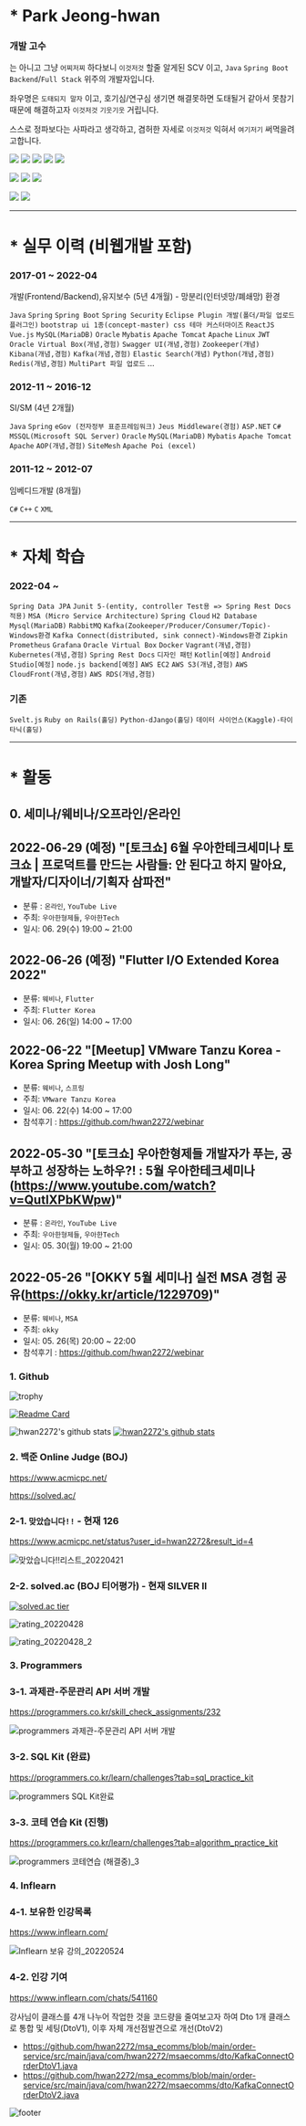 <!--![header](https://capsule-render.vercel.app/api?type=waving&color=timeGradient&height=200&section=header&text=Hello%20World&animation=twinkling&fontSize=50&fontColor=64ffe2)
-->

# * Park Jeong-hwan 

### 개발 고수

는 아니고 그냥 `어찌저찌` 하다보니 `이것저것` 할줄 알게된 SCV 이고, `Java` `Spring Boot` `Backend`/`Full Stack` 위주의 개발자입니다.

좌우명은 `도태되지 말자` 이고, 호기심/연구심 생기면 해결못하면 도태될거 같아서 못참기 때문에 해결하고자 `이것저것` `기웃기웃` 거립니다.

스스로 정파보다는 사파라고 생각하고, 겸허한 자세로 `이것저것` 익혀서 `여기저기` 써먹을려고합니다.



<img src="https://img.shields.io/badge/JAVA-007396?style=for-the-badge&logo=java&logoColor=white"> <img src="https://img.shields.io/badge/Spring-6DB33F?style=for-the-badge&logo=Spring&logoColor=white"> <img src="https://img.shields.io/badge/mysql-4479A1?style=for-the-badge&logo=mysql&logoColor=white"> <img src="https://img.shields.io/badge/mariaDB-003545?style=for-the-badge&logo=mariaDB&logoColor=white"> <img src="https://img.shields.io/badge/oracle-F80000?style=for-the-badge&logo=oracle&logoColor=white"> 

<img src="https://img.shields.io/badge/jquery-0769AD?style=for-the-badge&logo=jquery&logoColor=white"> <img src="https://img.shields.io/badge/react-61DAFB?style=for-the-badge&logo=react&logoColor=black"> <img src="https://img.shields.io/badge/vue.js-4FC08D?style=for-the-badge&logo=vue.js&logoColor=white"> 

<img src="https://img.shields.io/badge/linux-FCC624?style=for-the-badge&logo=linux&logoColor=black"> <img src="https://img.shields.io/badge/apache tomcat-F8DC75?style=for-the-badge&logo=apachetomcat&logoColor=white">         


---------------
# * 실무 이력 (비웹개발 포함)

### 2017-01 ~ 2022-04

개발(Frontend/Backend),유지보수 (5년 4개월) - 망분리(인터넷망/폐쇄망) 환경

`Java` `Spring` `Spring Boot` `Spring Security` `Eclipse Plugin 개발(폴더/파일 업로드 플러그인)` `bootstrap ui 1종(concept-master) css 테마 커스터마이즈` `ReactJS` `Vue.js` `MySQL(MariaDB)` `Oracle` `Mybatis` `Apache Tomcat` `Apache` `Linux` `JWT` `Oracle Virtual Box(개념,경험)` `Swagger UI(개념,경험)` `Zookeeper(개념)` `Kibana(개념,경험)` `Kafka(개념,경험)` `Elastic Search(개념)` `Python(개념,경험)` `Redis(개념,경험)` `MultiPart 파일 업로드` ...


### 2012-11 ~ 2016-12

SI/SM (4년 2개월)

`Java` `Spring` `eGov (전자정부 표준프레임워크)` `Jeus Middleware(경험)` `ASP.NET` `C#` `MSSQL(Microsoft SQL Server)` `Oracle` `MySQL(MariaDB)` `Mybatis` `Apache Tomcat` `Apache` `AOP(개념,경험)` `SiteMesh` `Apache Poi (excel)`


### 2011-12 ~ 2012-07

임베디드개발 (8개월)

`C#` `C++` `C` `XML`         


---------------
# * 자체 학습

### 2022-04 ~ 

`Spring Data JPA` `Junit 5-(entity, controller Test용 => Spring Rest Docs적용)` `MSA (Micro Service Architecture)` `Spring Cloud` `H2 Database` `Mysql(MariaDB)` `RabbitMQ` `Kafka(Zookeeper/Producer/Consumer/Topic)-Windows환경` `Kafka Connect(distributed, sink connect)-Windows환경` `Zipkin` `Prometheus` `Grafana` `Oracle Virtual Box` `Docker` `Vagrant(개념,경험)` `Kubernetes(개념,경험)` `Spring Rest Docs` `디자인 패턴` `Kotlin[예정]` `Android Studio[예정]` `node.js backend[예정]` `AWS EC2` `AWS S3(개념,경험)` `AWS CloudFront(개념,경험)` `AWS RDS(개념,경험)`

### 기존

`Svelt.js` `Ruby on Rails(홀딩)` `Python-dJango(홀딩)` `데이터 사이언스(Kaggle)-타이타닉(홀딩)`




---------------
# * 활동


## 0. 세미나/웨비나/오프라인/온라인

## 2022-06-29 (예정) "[토크쇼] 6월 우아한테크세미나 토크쇼 | 프로덕트를 만드는 사람들: 안 된다고 하지 말아요, 개발자/디자이너/기획자 삼파전"

- 분류 : `온라인`, `YouTube Live`
- 주최: `우아한형제들`, `우아한Tech`
- 일시: 06. 29(수) 19:00 ~ 21:00

## 2022-06-26 (예정) "Flutter I/O Extended Korea 2022"

- 분류: `웨비나`, `Flutter`
- 주최: `Flutter Korea`
- 일시: 06. 26(일) 14:00 ~ 17:00

## 2022-06-22 "[Meetup] VMware Tanzu Korea - Korea Spring Meetup with Josh Long"

- 분류: `웨비나`, `스프링`
- 주최: `VMware Tanzu Korea`
- 일시: 06. 22(수) 14:00 ~ 17:00
- 참석후기 : https://github.com/hwan2272/webinar

## 2022-05-30 "[토크쇼] 우아한형제들 개발자가 푸는, 공부하고 성장하는 노하우?! : 5월 우아한테크세미나(https://www.youtube.com/watch?v=QutIXPbKWpw)"

- 분류 : `온라인`, `YouTube Live`
- 주최: `우아한형제들`, `우아한Tech`
- 일시: 05. 30(월) 19:00 ~ 21:00

## 2022-05-26 "[OKKY 5월 세미나] 실전 MSA 경험 공유(https://okky.kr/article/1229709)"

- 분류: `웨비나`, `MSA`
- 주최: `okky`
- 일시: 05. 26(목) 20:00 ~ 22:00
- 참석후기 : https://github.com/hwan2272/webinar



### 1. Github

![trophy](https://github-profile-trophy.vercel.app/?username=hwan2272&theme=nord&column=4)

[![Readme Card](https://github-readme-stats.vercel.app/api/pin/?username=hwan2272&repo=msa_ecomms&show_owner=true&theme=maroongold)](https://github.com/hwan2272/msa_ecomms)

![hwan2272's github stats](https://github-readme-stats.vercel.app/api?username=hwan2272&show_icons=true&theme=nord)
[![hwan2272's github stats](https://github-readme-stats.vercel.app/api/top-langs/?username=hwan2272&show_icons=true&icon_color=004386&layout=compact&theme=nord)](https://github.com/hwan2272)


### 2. 백준 Online Judge (BOJ)

https://www.acmicpc.net/

https://solved.ac/


### 2-1. `맞았습니다!!` - 현재 126

https://www.acmicpc.net/status?user_id=hwan2272&result_id=4

![맞았습니다!!리스트_20220421](https://user-images.githubusercontent.com/65170244/164453450-4f07f8df-3974-4e99-b048-6574c9c16e52.jpg)


### 2-2. solved.ac (BOJ 티어평가) - 현재 SILVER II

[![solved.ac tier](http://mazassumnida.wtf/api/v2/generate_badge?boj=hwan2272)](https://solved.ac/hwan2272)

![rating_20220428](https://user-images.githubusercontent.com/65170244/165758053-6458f7e8-4de9-475a-ae91-80c5577ead47.jpg)

![rating_20220428_2](https://user-images.githubusercontent.com/65170244/165758651-11f030cc-4af9-4e65-91fb-366e78e6b422.jpg)


### 3. Programmers

### 3-1. 과제관-주문관리 API 서버 개발
https://programmers.co.kr/skill_check_assignments/232

![programmers 과제관-주문관리 API 서버 개발](https://user-images.githubusercontent.com/65170244/161106637-70572cf8-0cb7-465e-b82c-c1872a5d8192.png)


### 3-2. SQL Kit (완료)
https://programmers.co.kr/learn/challenges?tab=sql_practice_kit

![programmers SQL Kit완료](https://user-images.githubusercontent.com/65170244/161099567-3d1b96fd-d856-4f10-8eff-ce571606ec8f.png)


### 3-3. 코테 연습 Kit (진행)
https://programmers.co.kr/learn/challenges?tab=algorithm_practice_kit

![programmers 코테연습 (해결중)_3](https://user-images.githubusercontent.com/65170244/162095297-aa15ea93-6a1c-4115-a64c-7316e433c4fd.png)


### 4. Inflearn 

### 4-1. 보유한 인강목록

https://www.inflearn.com/

![Inflearn 보유 강의_20220524](https://user-images.githubusercontent.com/65170244/169959912-892a4a52-3bdb-4988-a81f-e53d8ec60fa8.jpg)

### 4-2. 인강 기여

https://www.inflearn.com/chats/541160

강사님이 클래스를 4개 나누어 작업한 것을 코드량을 줄여보고자 하여 Dto 1개 클래스로 통합 및 세팅(DtoV1), 이후 자체 개선점발견으로 개선(DtoV2)
- https://github.com/hwan2272/msa_ecomms/blob/main/order-service/src/main/java/com/hwan2272/msaecomms/dto/KafkaConnectOrderDtoV1.java
- https://github.com/hwan2272/msa_ecomms/blob/main/order-service/src/main/java/com/hwan2272/msaecomms/dto/KafkaConnectOrderDtoV2.java



![footer](https://capsule-render.vercel.app/api?type=waving&color=timeGradient&height=150&section=footer&text=Best%20Regards.&animation=twinkling&fontSize=50&fontColor=64ffe2)

